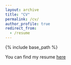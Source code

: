 ```yaml
---
layout: archive
title: "CV"
permalink: /cv/
author_profile: true
redirect_from:
  - /resume
---
```


{% include base_path %}

You can find my resume [here]("https://Houdanait.github.io/files/Houda_CV.pdf")
